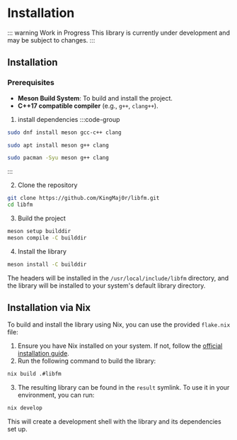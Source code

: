 # Installation

::: warning Work in Progress 
This library is currently under development and may be subject to changes. 
:::

## Installation

### Prerequisites

- **Meson Build System**: To build and install the project.
- **C++17 compatible compiler** (e.g., `g++`, `clang++`).

1. install dependencies
:::code-group

```sh [<i class="devicon-fedora-plain"></i> Fedora]
sudo dnf install meson gcc-c++ clang
```

```sh [<i class="devicon-ubuntu-plain"></i> Ubuntu]
sudo apt install meson g++ clang
```

```sh [<i class="devicon-archlinux-plain"></i> Arch]
sudo pacman -Syu meson g++ clang
```

:::

2. Clone the repository

```bash
git clone https://github.com/KingMaj0r/libfm.git
cd libfm
```

3. Build the project

```bash
meson setup builddir
meson compile -C builddir
```

4. Install the library

```bash
meson install -C builddir
```

The headers will be installed in the `/usr/local/include/libfm` directory, and the library will be installed to your system's default library directory.

## Installation via Nix

To build and install the library using Nix, you can use the provided `flake.nix` file:

1. Ensure you have Nix installed on your system. If not, follow the [official installation guide](https://nixos.org/download.html).
2. Run the following command to build the library:

```bash
nix build .#libfm
```

3. The resulting library can be found in the `result` symlink. To use it in your environment, you can run:

```bash
nix develop
```

This will create a development shell with the library and its dependencies set up.
